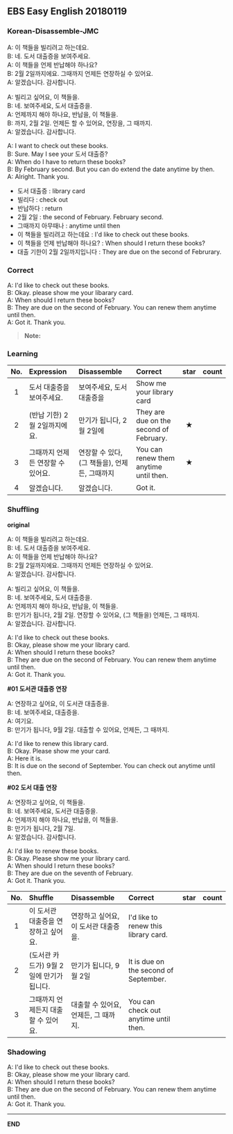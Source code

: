 ## EBS Easy English 20180119

### Korean-Disassemble-JMC

A: 이 책들을 빌리려고 하는데요.  
B: 네. 도서 대출증을 보여주세요.  
A: 이 책들을 언제 반납해야 하나요?  
B: 2월 2일까지에요. 그때까지 언제든 연장하실 수 있어요.  
A: 알겠습니다. 감사합니다.  

A: 빌리고 싶어요, 이 책들을.  
B: 네. 보여주세요, 도서 대출증을.  
A: 언제까지 해야 하나요, 반납을, 이 책들을.  
B: 까지, 2월 2일. 언제든 할 수 있어요, 연장을, 그 때까지.  
A: 알겠습니다. 감사합니다.  

A: I want to check out these books.  
B: Sure. May I see your 도서 대출증?  
A: When do I have to return these books?  
B: By February second. But you can do extend the date anytime by then.  
A: Alright. Thank you.  

+ 도서 대출증 : library card
+ 빌리다 : check out
+ 반납하다 : return
+ 2월 2일 : the second of February. February second.
+ 그때까지 아무때나 : anytime until then
+ 이 책들을 빌리려고 하는데요 : I'd like to check out these books.
+ 이 책들을 언제 반납해야 하나요? : When should I return these books?
+ 대출 기한이 2월 2일까지입니다 : They are due on the second of Februrary.

### Correct

A: I'd like to check out these books.  
B: Okay. please show me your libarary card.  
A: When should I return these books?  
B: They are due on the second of February. You can renew them anytime until then.  
A: Got it. Thank you.  

> **Note:**

### Learning

| No. | Expression | Disassemble | Correct | star | count |
| :---: | :--- | :--- | :--- | :---: | :---: |
| 1 | 도서 대출증을 보여주세요. | 보여주세요, 도서 대출증을 | Show me your library card | |
| 2 | (반납 기한) 2월 2일까지에요. | 만기가 됩니다, 2월 2일에 | They are due on the second of February. | ★ |
| 3 | 그때까지 언제든 연장할 수 있어요. | 연장할 수 있다, (그 책들을), 언제든, 그때까지 | You can renew them anytime until then. | ★ |
| 4 | 알겠습니다. | 알겠습니다. | Got it.  |   |


### Shuffling

**original**

A: 이 책들을 빌리려고 하는데요.  
B: 네. 도서 대출증을 보여주세요.  
A: 이 책들을 언제 반납해야 하나요?  
B: 2월 2일까지에요. 그때까지 언제든 연장하실 수 있어요.  
A: 알겠습니다. 감사합니다.  

A: 빌리고 싶어요, 이 책들을.  
B: 네. 보여주세요, 도서 대출증을.  
A: 언제까지 해야 하나요, 반납을, 이 책들을.  
B: 만기가 됩니다, 2월 2일. 연장할 수 있어요, (그 책들을) 언제든, 그 때까지.  
A: 알겠습니다. 감사합니다.  

A: I'd like to check out these books.  
B: Okay, please show me your library card.  
A: When should I return these books?  
B: They are due on the second of February. You can renew them anytime until then.  
A: Got it. Thank you.  

**#01 도서관 대출증 연장**

A: 연장하고 싶어요, 이 도서관 대출증을.  
B: 네. 보여주세요, 대출증을.  
A: 여기요.  
B: 만기가 됩니다, 9월 2일. 대출할 수 있어요, 언제든, 그 때까지.  

A: I'd like to renew this library card.  
B: Okay. Please show me your card.  
A: Here it is.  
B: It is due on the second of September. You can check out anytime until then.  

**#02 도서 대출 연장**

A: 연장하고 싶어요, 이 책들을.  
B: 네. 보여주세요, 도서관 대출증을.  
A: 언제까지 해야 하나요, 반납을, 이 책들을.  
B: 만기가 됩니다, 2월 7일.  
A: 알겠습니다. 감사합니다.  

A: I'd like to renew these books.  
B: Okay. Please show me your library card.  
A: When should I return these books?  
B: They are due on the seventh of February.  
A: Got it. Thank you.  


| No. | Shuffle | Disassemble | Correct | star | count
| :---: | :--- | :--- | :--- | :---: | :---:
| 1 | 이 도서관 대출증을 연장하고 싶어요. | 연장하고 싶어요, 이 도서관 대출증을.   | I'd like to renew this library card. | |
| 2 | (도서관 카드가) 9월 2일에 만기가 됩니다. | 만기가 됩니다, 9월 2일 | It is due on the second of September. | |
| 3 | 그때까지 언제든지 대출할 수 있어요. | 대출할 수 있어요, 언제든, 그 때까지. | You can check out anytime until then. | |

### Shadowing

A: I'd like to check out these books.  
B: Okay, please show me your library card.  
A: When should I return these books?  
B: They are due on the second of February. You can renew them anytime until then.  
A: Got it. Thank you.  

---

**END**
